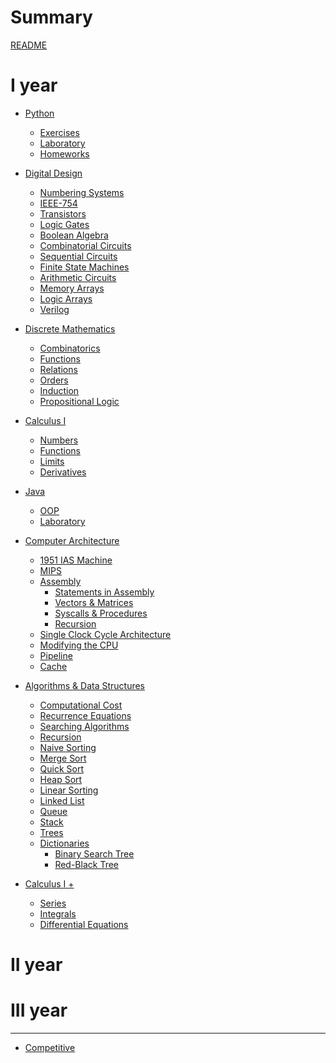# Summary

[README](../README.md)

# I year

- [Python]()
    - [Exercises]()
    - [Laboratory]()
    - [Homeworks]()
- [Digital Design]()
    - [Numbering Systems]()
    - [IEEE-754]()
    - [Transistors]()
    - [Logic Gates]()
    - [Boolean Algebra]()
    - [Combinatorial Circuits]()
        <!-- - [Tristates, Muxes, Decoders]() -->
        <!-- - [Timing]() -->
    - [Sequential Circuits]()
    - [Finite State Machines]()
        <!-- - [Timing]() -->
    - [Arithmetic Circuits]()
    - [Memory Arrays]()
    - [Logic Arrays]()
    - [Verilog]()
- [Discrete Mathematics]()
    - [Combinatorics]()
    - [Functions]()
    - [Relations]()
    - [Orders]()
    - [Induction]()
    - [Propositional Logic]()
- [Calculus I]()
    - [Numbers]()
    - [Functions]()
    - [Limits]()
    - [Derivatives]()
- [Java](./java/java.md)
    - [OOP]()
    - [Laboratory]()
- [Computer Architecture](./assembly/computer-architecture.md)
    - [1951 IAS Machine](./assembly/ias-machine.md)
    - [MIPS](./assembly/mips.md)
    - [Assembly](./assembly/assembly.md)
        - [Statements in Assembly]()
        - [Vectors & Matrices]()
        - [Syscalls & Procedures]()
        - [Recursion]()
    - [Single Clock Cycle Architecture]()
    - [Modifying the CPU]()
    - [Pipeline]()
    - [Cache]()
- [Algorithms & Data Structures](./algorithms/README.md)
    - [Computational Cost](./algorithms/computational-cost.md)
    - [Recurrence Equations](./algorithms/recurrence-equations.md)
    - [Searching Algorithms](./algorithms/searching-algorithms.md)
    - [Recursion](./algorithms/recursion.md)
    - [Naive Sorting](./algorithms/naive-sorting.md)
    - [Merge Sort]()
    - [Quick Sort]()
    - [Heap Sort]()
    - [Linear Sorting]()
    - [Linked List]()
    - [Queue]()
    - [Stack]()
    - [Trees]()
    - [Dictionaries]()
        - [Binary Search Tree]()
        - [Red-Black Tree]()

- [Calculus I +]()
    - [Series]()
    - [Integrals]()
    - [Differential Equations]()

# II year 
# III year

---

- [Competitive]()
